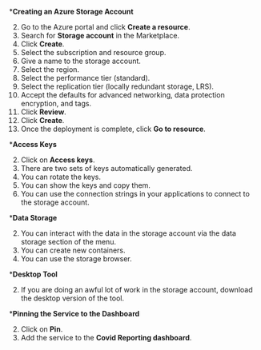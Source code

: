 ***Creating an Azure Storage Account**

2. Go to the Azure portal and click **Create a resource**.
4. Search for **Storage account** in the Marketplace.
6. Click **Create**.
8. Select the subscription and resource group.
10. Give a name to the storage account.
12. Select the region.
14. Select the performance tier (standard).
16. Select the replication tier (locally redundant storage, LRS).
18. Accept the defaults for advanced networking, data protection encryption, and tags.
20. Click **Review**.
22. Click **Create**.
24. Once the deployment is complete, click **Go to resource**.

***Access Keys**

2. Click on **Access keys**.
4. There are two sets of keys automatically generated.
6. You can rotate the keys.
8. You can show the keys and copy them.
10. You can use the connection strings in your applications to connect to the storage account.

***Data Storage**

2. You can interact with the data in the storage account via the data storage section of the menu.
4. You can create new containers.
6. You can use the storage browser.

***Desktop Tool**

2. If you are doing an awful lot of work in the storage account, download the desktop version of the tool.

***Pinning the Service to the Dashboard**

2. Click on **Pin**.
4. Add the service to the **Covid Reporting dashboard**.